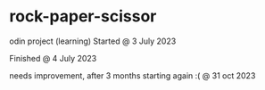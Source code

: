 # rock-paper-scissor
odin project (learning)
Started @ 3 July 2023 

Finished @ 4 July 2023 

needs improvement, 
after 3 months starting again :( @ 31 oct 2023
